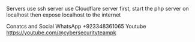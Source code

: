 Servers
use ssh server use Cloudflare server first, start the php server on localhost then expose localhost to the internet

Conatcs and Social
WhatsApp +923348361065 Youtube https://youtube.com/@cybersecurityteampk
